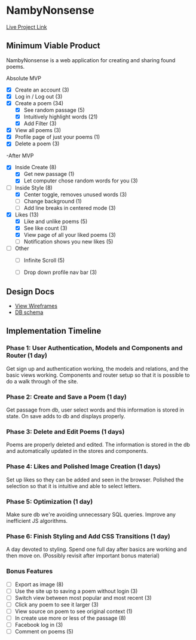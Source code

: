 # NambyNonsense


[Live Project Link][heroku]

[heroku]: https://nambynonsense.herokuapp.com/

## Minimum Viable Product

NambyNonsense is a web application for creating and sharing found poems.

<!-- This is a Markdown checklist. Use it to keep track of your progress! -->
Absolute MVP
- [x] Create an account (3)
- [x] Log in / Log out (3)
- [x] Create a poem (34)
  - [x] See random passage (5)
  - [x] Intuitively highlight words (21)
  - [x] Add Filter (3)
- [x] View all poems (3)
- [x] Profile page of just your poems (1)
- [x] Delete a poem (3)

-After MVP
- [x] Inside Create (8)
  - [x] Get new passage (1)
  - [x] Let computer chose random words for you (3)

- [ ] Inside Style (8)
  - [x] Center toggle, removes unused words (3)
  - [ ] Change background (1)
  - [ ] Add line breaks in centered mode (3)

- [x] Likes (13)
  - [x] Like and unlike poems (5)
  - [x] See like count (3)
  - [x] View page of all your liked poems (3)
  - [ ] Notification shows you new likes (5)

- [ ] Other
  - [ ] Infinite Scroll (5)
  - [ ] Drop down profile nav bar (3)


## Design Docs
* [View Wireframes][view]
* [DB schema][schema]

[view]: ./docs/views.md
[schema]: ./docs/schema.md

## Implementation Timeline

### Phase 1: User Authentication, Models and Components and Router (1 day)
Get sign up and authentication working, the models and relations, and the basic views working. Components and router setup so that it is possible to do a walk through of the site.

### Phase 2: Create and Save a Poem (1 day)
Get passage from db, user select words and this information is stored in state. On save adds to db and displays properly.

### Phase 3: Delete and Edit Poems (1 days)
Poems are properly deleted and edited. The information is stored in the db and automatically updated in the stores and components.

### Phase 4: Likes and Polished Image Creation (1 days)
Set up likes so they can be added and seen in the browser. Polished the selection so that it is intuitive and able to select letters.

### Phase 5: Optimization (1 day)
Make sure db we're avoiding unnecessary SQL queries. Improve any inefficient JS algorithms.

### Phase 6: Finish Styling and Add CSS Transitions (1 day)
A day devoted to styling. Spend one full day after basics are working and then move on. (Possibly revisit after important bonus material)


### Bonus Features
- [ ] Export as image (8)
- [ ] Use the site up to saving a poem without login (3)
- [ ] Switch view between most popular and most recent (3)
- [ ] Click any poem to see it larger (3)
- [ ] View source on poem to see original context (1)
- [ ] In create use more or less of the passage (8)
- [ ] Facebook log in (3)
- [ ] Comment on poems (5)
